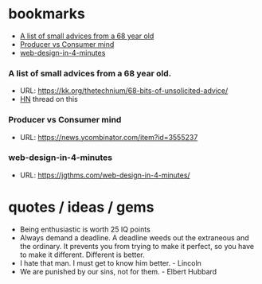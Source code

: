 # bookmarks


- [A list of small advices from a 68 year old](https://github.com/ptadas/bookmarks/blob/master/README.md#a-list-of-small-advices-from-a-68-year-old)
- [Producer vs Consumer mind](https://github.com/ptadas/bookmarks/blob/master/README.md#producer-vs-consumer-mind)
- [web-design-in-4-minutes](https://github.com/ptadas/bookmarks/blob/master/README.md#web-design-in-4-minutes)
 

### A list of small advices from a 68 year old.
- URL: https://kk.org/thetechnium/68-bits-of-unsolicited-advice/
- [HN](https://news.ycombinator.com/item?id=23015182) thread on this

### Producer vs Consumer mind
- URL: https://news.ycombinator.com/item?id=3555237

### web-design-in-4-minutes
- URL: https://jgthms.com/web-design-in-4-minutes/


# quotes / ideas / gems

- Being enthusiastic is worth 25 IQ points
- Always demand a deadline. A deadline weeds out the extraneous and the ordinary. It prevents you from trying to make it perfect, so you have to make it different. Different is better.
- I hate that man. I must get to know him better. - Lincoln
- We are punished by our sins, not for them. - Elbert Hubbard

